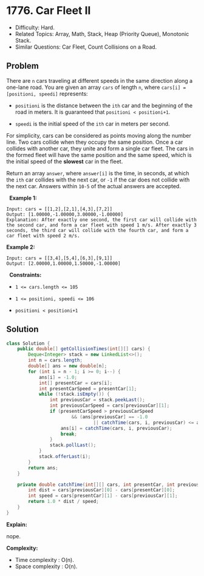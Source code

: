 # 1776. Car Fleet II

- Difficulty: Hard.
- Related Topics: Array, Math, Stack, Heap (Priority Queue), Monotonic Stack.
- Similar Questions: Car Fleet, Count Collisions on a Road.

## Problem

There are ```n``` cars traveling at different speeds in the same direction along a one-lane road. You are given an array ```cars``` of length ```n```, where ```cars[i] = [positioni, speedi]``` represents:


	
- ```positioni``` is the distance between the ```ith``` car and the beginning of the road in meters. It is guaranteed that ```positioni < positioni+1```.
	
- ```speedi``` is the initial speed of the ```ith``` car in meters per second.


For simplicity, cars can be considered as points moving along the number line. Two cars collide when they occupy the same position. Once a car collides with another car, they unite and form a single car fleet. The cars in the formed fleet will have the same position and the same speed, which is the initial speed of the **slowest** car in the fleet.

Return an array ```answer```, where ```answer[i]``` is the time, in seconds, at which the ```ith``` car collides with the next car, or ```-1``` if the car does not collide with the next car. Answers within ```10-5``` of the actual answers are accepted.

 
**Example 1:**

```
Input: cars = [[1,2],[2,1],[4,3],[7,2]]
Output: [1.00000,-1.00000,3.00000,-1.00000]
Explanation: After exactly one second, the first car will collide with the second car, and form a car fleet with speed 1 m/s. After exactly 3 seconds, the third car will collide with the fourth car, and form a car fleet with speed 2 m/s.
```

**Example 2:**

```
Input: cars = [[3,4],[5,4],[6,3],[9,1]]
Output: [2.00000,1.00000,1.50000,-1.00000]
```

 
**Constraints:**


	
- ```1 <= cars.length <= 105```
	
- ```1 <= positioni, speedi <= 106```
	
- ```positioni < positioni+1```



## Solution

```java
class Solution {
    public double[] getCollisionTimes(int[][] cars) {
        Deque<Integer> stack = new LinkedList<>();
        int n = cars.length;
        double[] ans = new double[n];
        for (int i = n - 1; i >= 0; i--) {
            ans[i] = -1.0;
            int[] presentCar = cars[i];
            int presentCarSpeed = presentCar[1];
            while (!stack.isEmpty()) {
                int previousCar = stack.peekLast();
                int previousCarSpeed = cars[previousCar][1];
                if (presentCarSpeed > previousCarSpeed
                        && (ans[previousCar] == -1.0
                                || catchTime(cars, i, previousCar) <= ans[previousCar])) {
                    ans[i] = catchTime(cars, i, previousCar);
                    break;
                }
                stack.pollLast();
            }
            stack.offerLast(i);
        }
        return ans;
    }

    private double catchTime(int[][] cars, int presentCar, int previousCar) {
        int dist = cars[previousCar][0] - cars[presentCar][0];
        int speed = cars[presentCar][1] - cars[previousCar][1];
        return 1.0 * dist / speed;
    }
}
```

**Explain:**

nope.

**Complexity:**

* Time complexity : O(n).
* Space complexity : O(n).

